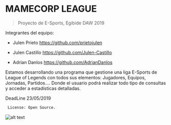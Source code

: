 # MAMECORP LEAGUE
>Proyecto de E-Sports, Egibide DAW 2019

Integrantes del equipo:

  - Julen Prieto https://github.com/prietojulen
  
  - Julen Castillo https://github.com/Julen-Castillo
  
  - Adrian Danlos https://github.com/AdrianDanlos
  
Estamos desarrollando una programa que gestione una liga E-Sports de League of Legends con todos sus elementos: Jugadores, Equipos, Jornadas, Partidos.... Donde el usuario podrá realizar todo tipo de consultas y acceder a estadísticas detalladas.

DeadLine 23/05/2019
```diff
 License: Open Source.
```
![alt text](https://i.imgur.com/K145N11.png)
